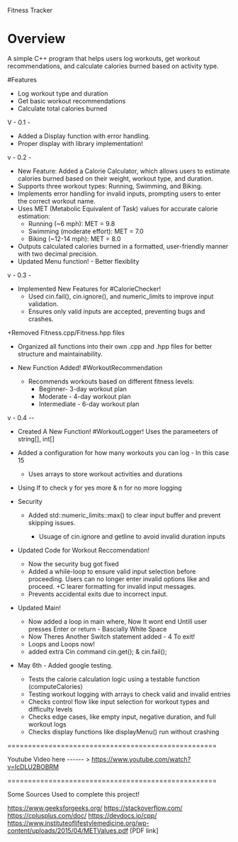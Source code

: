 Fitness Tracker

# Overview
A simple C++ program that helps users log workouts, get workout recommendations, and calculate calories burned based on activity type.

#Features
- Log workout type and duration
- Get basic workout recommendations
- Calculate total calories burned


V - 0.1 -
+ Added a Display function with error handling.
+ Proper display with <iomanip> library implementation!

v - 0.2 -
+ New Feature: Added a Calorie Calculator, which allows users to estimate calories burned based on their weight, workout type, and duration.
+ Supports three workout types: Running, Swimming, and Biking.
+ Implements error handling for invalid inputs, prompting users to enter the correct workout name.
+ Uses MET (Metabolic Equivalent of Task) values for accurate calorie estimation:
    + Running (~6 mph): MET = 9.8
    + Swimming (moderate effort): MET = 7.0
    + Biking (~12-14 mph): MET = 8.0
+ Outputs calculated calories burned in a formatted, user-friendly manner with two decimal precision.
+ Updated Menu function! - Better flexiblity

v - 0.3 -

+ Implemented New Features for #CalorieChecker!
    + Used cin.fail(), cin.ignore(), and numeric_limits to improve input validation.
    + Ensures only valid inputs are accepted, preventing bugs and crashes.

+Removed Fitness.cpp/Fitness.hpp files
+ Organized all functions into their own .cpp and .hpp files for better structure and maintainability.

+ New Function Added! #WorkoutRecommendation
    + Recommends workouts based on different fitness levels:
        + Beginner- 3-day workout plan
        + Moderate - 4-day workout plan
        + Intermediate - 6-day workout plan

v - 0.4 --

+ Created A New Function! #WorkoutLogger! Uses the parameeters of string[], int[]
+ Added a configuration for how many workouts you can log - In this case 15
    + Uses arrays to store workout activities and durations
+ Using If to check y for yes more & n for no more logging

+ Security
    + Added std::numeric_limits<streamsize>::max() to clear input buffer and prevent skipping issues.
        + Usuage of cin.ignore and getline to avoid invalid duration inputs

+ Updated Code for Workout Reccomendation!
    + Now the security bug got fixed
    + Added a while-loop to ensure valid input selection before proceeding.
      Users can no longer enter invalid options like and proceed.
      +C learer formatting for invalid input messages.
    + Prevents accidental exits due to incorrect input.


+ Updated Main!
    + Now added a loop in main where, Now It wont end Untill user presses Enter or return - Bascially White Space
    + Now Theres Another Switch statement added - 4 To exit!
    + Loops and Loops now!
    + added extra Cin command cin.get(); & cin.fail();


+ May 6th - Added google testing.
    + Tests the calorie calculation logic using a testable function (computeCalories)
    + Testing workout logging  with arrays to check valid and invalid entries
    + Checks control flow like input selection for workout types and difficulty levels
    + Checks edge cases, like empty input, negative duration, and full workout logs
    + Checks display functions like displayMenu() run without crashing




===================================================

Youtube Video here ------ > https://www.youtube.com/watch?v=IcDLU2BOBRM

===================================================


Some Sources Used to complete this project!

https://www.geeksforgeeks.org/
https://stackoverflow.com/
https://cplusplus.com/doc/
https://devdocs.io/cpp/
https://www.instituteoflifestylemedicine.org/wp-content/uploads/2015/04/METValues.pdf [PDF link]
